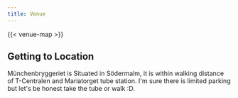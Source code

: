 ```yaml
---
title: Venue
---
```


{{< venue-map >}}

## Getting to Location

Münchenbryggeriet is Situated in Södermalm, it is within walking distance of T-Centralen and Mariatorget tube station.
I'm sure there is limited parking but let's be honest take the tube or walk :D.
